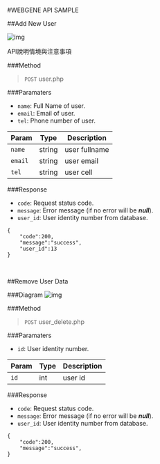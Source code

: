 #WEBGENE API SAMPLE 

##<i class="icon-file"></i>Add New User

![img](http://blog.webgene.com.tw/wp-content/uploads/2013/08/531790_10151762254634275_727473753_n.jpg)

API說明情境與注意事項

###Method
> `POST` user.php

###Paramaters

* `name`: Full Name of user.
* `email`: Email of user.
* `tel`: Phone number of user.

Param | Type | Description
--------|-------|--------------
`name`| string | user fullname 
`email` | string | user email 
`tel` | string | user cell

###Response

* `code`: Request status code.
* `message`: Error message (if no error will be _**null**_).
* `user_id`: User identity number from database. 

```
{
	"code":200,
	"message":"success",
	"user_id":13
}
```

<br/>

##Remove User Data

###Diagram
![img](http://blog.webgene.com.tw/wp-content/uploads/2013/08/531790_10151762254634275_727473753_n.jpg)

###Method
> `POST` user_delete.php

###Paramaters

* `id`: User identity number.

Param | Type | Description
--------|-------|--------------
`id`| int | user id 

###Response

* `code`: Request status code.
* `message`: Error message (if no error will be _**null**_).
* `user_id`: User identity number from database. 

```
{
	"code":200,
	"message":"success",
}
```
    
